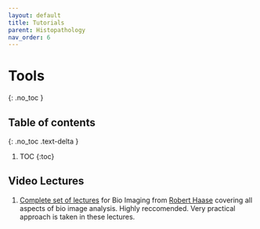 ```yaml
---
layout: default
title: Tutorials
parent: Histopathology
nav_order: 6
---
```


# Tools
{: .no_toc }

## Table of contents
{: .no_toc .text-delta }

1. TOC
{:toc}

## Video Lectures

1. [Complete set of lectures](https://www.youtube.com/playlist?list=PL5ESQNfM5lc7SAMstEu082ivW4BDMvd0U) for Bio Imaging from [Robert Haase](https://myerslab.mpi-cbg.de/robert-haase/) covering all aspects of bio image analysis. Highly reccomended. Very practical approach is taken in these lectures.



